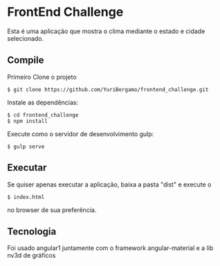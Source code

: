 # FrontEnd Challenge

Esta é uma aplicação que mostra o clima mediante o estado e cidade selecionado.

## Compile

Primeiro Clone o projeto

    $ git clone https://github.com/YuriBergamo/frontend_challenge.git

Instale as dependências:

    $ cd frontend_challenge
    $ npm install
    
Execute como o servidor de desenvolvimento gulp:

    $ gulp serve

## Executar

Se quiser apenas executar a aplicação, baixa a pasta "dist" e execute o
    
    $ index.html
    
no browser de sua preferência.

## Tecnologia

Foi usado angular1 juntamente com o framework angular-material e a lib nv3d de gráficos